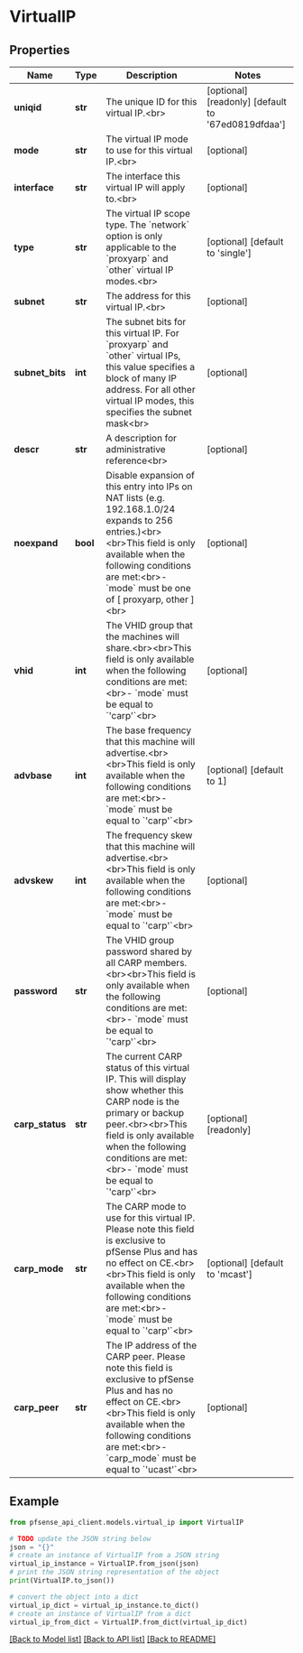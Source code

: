 # VirtualIP


## Properties

Name | Type | Description | Notes
------------ | ------------- | ------------- | -------------
**uniqid** | **str** | The unique ID for this virtual IP.&lt;br&gt; | [optional] [readonly] [default to '67ed0819dfdaa']
**mode** | **str** | The virtual IP mode to use for this virtual IP.&lt;br&gt; | [optional] 
**interface** | **str** | The interface this virtual IP will apply to.&lt;br&gt; | [optional] 
**type** | **str** | The virtual IP scope type. The &#x60;network&#x60; option is only applicable to the &#x60;proxyarp&#x60; and &#x60;other&#x60; virtual IP modes.&lt;br&gt; | [optional] [default to 'single']
**subnet** | **str** | The address for this virtual IP.&lt;br&gt; | [optional] 
**subnet_bits** | **int** | The subnet bits for this virtual IP. For &#x60;proxyarp&#x60; and &#x60;other&#x60; virtual IPs, this value specifies a block of many IP address. For all other virtual IP modes, this specifies the subnet mask&lt;br&gt; | [optional] 
**descr** | **str** | A description for administrative reference&lt;br&gt; | [optional] 
**noexpand** | **bool** | Disable expansion of this entry into IPs on NAT lists (e.g. 192.168.1.0/24 expands to 256 entries.)&lt;br&gt;&lt;br&gt;This field is only available when the following conditions are met:&lt;br&gt;- &#x60;mode&#x60; must be one of [ proxyarp, other ]&lt;br&gt; | [optional] 
**vhid** | **int** | The VHID group that the machines will share.&lt;br&gt;&lt;br&gt;This field is only available when the following conditions are met:&lt;br&gt;- &#x60;mode&#x60; must be equal to &#x60;&#39;carp&#39;&#x60;&lt;br&gt; | [optional] 
**advbase** | **int** | The base frequency that this machine will advertise.&lt;br&gt;&lt;br&gt;This field is only available when the following conditions are met:&lt;br&gt;- &#x60;mode&#x60; must be equal to &#x60;&#39;carp&#39;&#x60;&lt;br&gt; | [optional] [default to 1]
**advskew** | **int** | The frequency skew that this machine will advertise.&lt;br&gt;&lt;br&gt;This field is only available when the following conditions are met:&lt;br&gt;- &#x60;mode&#x60; must be equal to &#x60;&#39;carp&#39;&#x60;&lt;br&gt; | [optional] 
**password** | **str** | The VHID group password shared by all CARP members.&lt;br&gt;&lt;br&gt;This field is only available when the following conditions are met:&lt;br&gt;- &#x60;mode&#x60; must be equal to &#x60;&#39;carp&#39;&#x60;&lt;br&gt; | [optional] 
**carp_status** | **str** | The current CARP status of this virtual IP. This will display show whether this CARP node is the primary or backup peer.&lt;br&gt;&lt;br&gt;This field is only available when the following conditions are met:&lt;br&gt;- &#x60;mode&#x60; must be equal to &#x60;&#39;carp&#39;&#x60;&lt;br&gt; | [optional] [readonly] 
**carp_mode** | **str** | The CARP mode to use for this virtual IP. Please note this field is exclusive to pfSense Plus and has no effect on CE.&lt;br&gt;&lt;br&gt;This field is only available when the following conditions are met:&lt;br&gt;- &#x60;mode&#x60; must be equal to &#x60;&#39;carp&#39;&#x60;&lt;br&gt; | [optional] [default to 'mcast']
**carp_peer** | **str** | The IP address of the CARP peer. Please note this field is exclusive to pfSense Plus and has no effect on CE.&lt;br&gt;&lt;br&gt;This field is only available when the following conditions are met:&lt;br&gt;- &#x60;carp_mode&#x60; must be equal to &#x60;&#39;ucast&#39;&#x60;&lt;br&gt; | [optional] 

## Example

```python
from pfsense_api_client.models.virtual_ip import VirtualIP

# TODO update the JSON string below
json = "{}"
# create an instance of VirtualIP from a JSON string
virtual_ip_instance = VirtualIP.from_json(json)
# print the JSON string representation of the object
print(VirtualIP.to_json())

# convert the object into a dict
virtual_ip_dict = virtual_ip_instance.to_dict()
# create an instance of VirtualIP from a dict
virtual_ip_from_dict = VirtualIP.from_dict(virtual_ip_dict)
```
[[Back to Model list]](../README.md#documentation-for-models) [[Back to API list]](../README.md#documentation-for-api-endpoints) [[Back to README]](../README.md)


